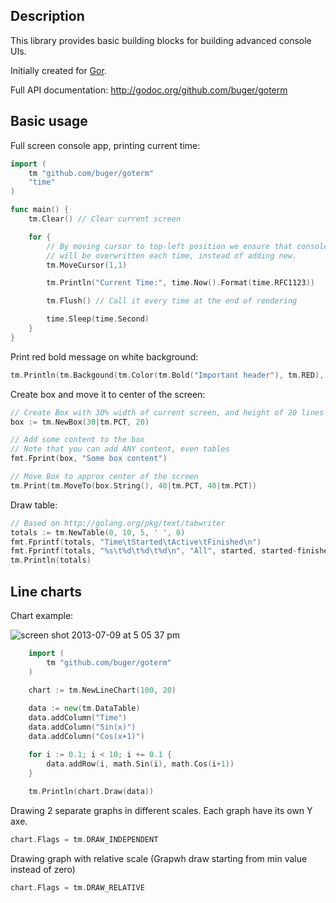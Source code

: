 ## Description

This library provides basic building blocks for building advanced console UIs.

Initially created for [Gor](http://github.com/buger/gor).

Full API documentation: http://godoc.org/github.com/buger/goterm

## Basic usage

Full screen console app, printing current time:

```go
import (
    tm "github.com/buger/goterm"
    "time"
)

func main() {
    tm.Clear() // Clear current screen

    for {
        // By moving cursor to top-left position we ensure that console output
        // will be overwritten each time, instead of adding new.
        tm.MoveCursor(1,1)

        tm.Println("Current Time:", time.Now().Format(time.RFC1123))

        tm.Flush() // Call it every time at the end of rendering

        time.Sleep(time.Second)
    }
}
```


Print red bold message on white background:

```go    
tm.Println(tm.Backgound(tm.Color(tm.Bold("Important header"), tm.RED), tm.WHITE))
```


Create box and move it to center of the screen:

```go
// Create Box with 30% width of current screen, and height of 20 lines
box := tm.NewBox(30|tm.PCT, 20)

// Add some content to the box
// Note that you can add ANY content, even tables
fmt.Fprint(box, "Some box content")

// Move Box to approx center of the screen
tm.Print(tm.MoveTo(box.String(), 40|tm.PCT, 40|tm.PCT))
```


Draw table:

```go
// Based on http://golang.org/pkg/text/tabwriter
totals := tm.NewTable(0, 10, 5, ' ', 0)
fmt.Fprintf(totals, "Time\tStarted\tActive\tFinished\n")
fmt.Fprintf(totals, "%s\t%d\t%d\t%d\n", "All", started, started-finished, finished)
tm.Println(totals)
```

## Line charts

Chart example:

![screen shot 2013-07-09 at 5 05 37 pm](https://f.cloud.github.com/assets/14009/767676/e3dd35aa-e887-11e2-9cd2-f6451eb26adc.png)


```go
    import (
        tm "github.com/buger/goterm"
    )

    chart := tm.NewLineChart(100, 20)
    
    data := new(tm.DataTable)
    data.addColumn("Time")
    data.addColumn("Sin(x)")
	data.addColumn("Cos(x+1)")

    for i := 0.1; i < 10; i += 0.1 {
		data.addRow(i, math.Sin(i), math.Cos(i+1))
	}
    
    tm.Println(chart.Draw(data))
```


Drawing 2 separate graphs in different scales. Each graph have its own Y axe.

```go
chart.Flags = tm.DRAW_INDEPENDENT
```

Drawing graph with relative scale (Grapwh draw starting from min value instead of zero)

```go
chart.Flags = tm.DRAW_RELATIVE
```
